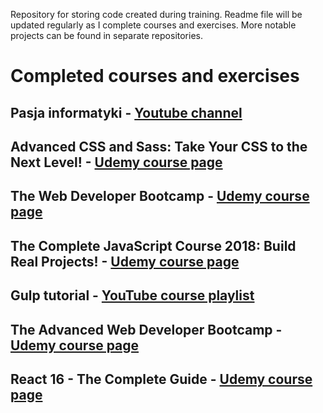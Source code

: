 Repository for storing code created during training. Readme file will be updated regularly as I complete courses and exercises. More notable projects can be found in separate repositories.

# Completed courses and exercises

## Pasja informatyki - [Youtube channel](https://www.youtube.com/user/MiroslawZelent/ "YouTube channel page")

## Advanced CSS and Sass: Take Your CSS to the Next Level! - [Udemy course page](https://www.udemy.com/advanced-css-and-sass/learn/v4/overview "Udemy course page")

## The Web Developer Bootcamp - [Udemy course page](https://www.udemy.com/the-web-developer-bootcamp/learn/v4/overview "Udemy course page")

## The Complete JavaScript Course 2018: Build Real Projects! - [Udemy course page](https://www.udemy.com/the-complete-javascript-course/learn/v4/overview "Udemy course page")

## Gulp tutorial - [YouTube course playlist](https://www.youtube.com/watch?v=BTJhH9Z4cgk&list=PLQq-QfUNZpqi3lIOoW_oe1g26_27w5oPc/ "YouTube course playlist")

## The Advanced Web Developer Bootcamp - [Udemy course page](https://www.udemy.com/the-advanced-web-developer-bootcamp/learn/v4/overview "Udemy course page")

## React 16 - The Complete Guide - [Udemy course page](https://www.udemy.com/react-the-complete-guide-incl-redux/learn/v4/overview "Udemy course page")
